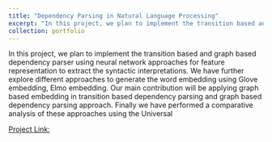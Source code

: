 ```yaml
---
title: "Dependency Parsing in Natural Language Processing"
excerpt: "In this project, we plan to implement the transition based and graph based dependency parser using neural network approaches for feature representation to extract the syntactic interpretations. <br/><img src='/images/dependency_parsing.PNG'>"
collection: portfolio
---
```


In this project, we plan to implement the transition based and graph based dependency parser using neural network approaches for feature representation to extract the syntactic interpretations. We have further explore different approaches to generate the word embedding using Glove embedding, Elmo embedding. Our main contribution will be applying graph based embedding in transition based dependency parsing and graph based dependency parsing approach. Finally we have performed a comparative analysis of these approaches using the Universal

[Project Link:](https://github.com/harshitmonish/Dependency_parsing)